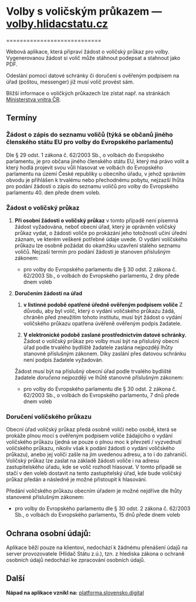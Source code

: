 # Volby s voličským průkazem — [volby.hlidacstatu.cz](https://volby.hlidacstatu.cz/)
============================

Webová aplikace, která připraví žádost o voličský průkaz pro volby. Vygenerovanou žádost si volič může stáhnout podepsat a stahnout jako PDF.

Odeslání pomocí datové schránky či doručení s ověřeným podpisem na úřad (poštou, messenger) již musí volič provést sám.

Bližší informace o voličkých průkazech lze zístat např. na stránkách [Ministerstva vnitra ČR](https://www.mvcr.cz/clanek/volby-volicske-prukazy.aspx "Obecné informace k voličským průkazům").

## Termíny

### Žádost o zápis do seznamu voličů (týká se občanů jiného členského státu EU pro volby do Evropského parlamentu)
Dle § 29 odst. 1 zákona č. 62/2003 Sb., o volbách do Evropského parlamentu, je pro občana jiného členského státu EU, který má právo volit a který hodlá projevit svou vůli hlasovat ve volbách do Evropského parlamentu na území České republiky u obecního úřadu, v jehož správním obvodu je přihlášen k trvalému nebo přechodnému pobytu, nejzazší lhůta pro podání žádosti o zápis do seznamu voličů pro volby do Evropského parlamentu 40. den přede dnem voleb.

### Žádost o voličský průkaz
1. **Při osobní žádosti o voličský průkaz**
	v tomto případě není písemná žádost vyžadována, neboť obecní úřad, který je oprávněn voličský průkaz vydat, o žádosti voliče po prokázání jeho totožnosti učiní úřední záznam, ve kterém veškeré potřebné údaje uvede. O vydání voličského průkazu lze osobně požádat do okamžiku uzavření stálého seznamu voličů.
	Nejzaší termín pro podání žádosti je stanoven příslušným zákonem:
	- pro volby do Evropského parlamentu dle § 30 odst. 2 zákona č. 62/2003 Sb., o volbách do Evropského parlamentu, 2 dny přede dnem voleb

2. **Doručením žádosti na úřad**
	1. **v listinné podobě opatřené úředně ověřeným podpisem voliče**
	Z důvodu, aby byl volič, který o vydání voličského průkazu žádá, chráněn před zneužitím tohoto institutu, musí být žádost o vydání voličského průkazu opatřena úvěřeně ověřeným podpis žadatele.

	2. **V elektronické podobě zaslané prostřednictvím datové schránky.**
	Žádost o voličský průkaz pro volby musí být na příslušný obecní úřad podle trvalého bydliště žadatele zaslána nejpozději lhůty stanovné příslušným zákonem. Díky zaslání přes datovou schránku není podpis žadatele vyžadován.

	Žádost musí být na příslušný obecní úřad podle trvalého bydliště žadatele *doručena* nejpozději ve lhůtě  stanovné příslušným zákonem:
	- pro volby do Evropského parlamentu dle § 30 odst. 2 zákona č. 62/2003 Sb., o volbách do Evropského parlamentu, 7 dnů přede dnem voleb

### Doručení voličského průkazu
Obecní úřad voličský průkaz předá osobně voliči nebo osobě, která se prokáže plnou mocí s ověřeným podpisem voliče žádajícího o vydání voličského průkazu (jedná se pouze o plnou moc k převzetí / vyzvednutí voličského průkazu, nikoliv však k podání žádosti o vydání voličského průkazu), anebo jej voliči zašle na jím uvedenou adresu, a to i do zahraničí. Voličský průkaz lze zaslat na základě žádosti voliče i na adresu zastupitelského úřadu, kde se volič rozhodl hlasovat. V tomto případě se stačí v den voleb dostavit na tento zastupitelský úřad, kde bude voličský průkaz předán a následně je možné přistoupit k hlasování.

Předání voličského průkazu obecním úřadem je možné nejdříve dle lhůty stanovené příslušným zákonem:
- pro volby do Evropského parlamentu dle § 30 odst. 2 zákona č. 62/2003 Sb., o volbách do Evropského parlamentu, 15 dnů přede dnem voleb


## Ochrana osobní údajů:
Aplikace běží pouze na klientovi, nedochází k žádnému přenášení údajů na server provozovatele (Hlídač Státu z.ú.), tzn. z hlediska zákona o ochraně osobních údajů nedochází ke zpracování osobních údajů.


## Další
**Nápad na aplikace vznikl na:**
[platforma.slovensko.digital](https://platforma.slovensko.digital/)
